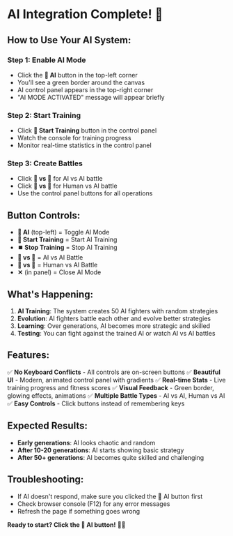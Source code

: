 # AI Integration Complete! 🎉

## How to Use Your AI System:

### **Step 1: Enable AI Mode**
- Click the **🤖 AI** button in the top-left corner
- You'll see a green border around the canvas
- AI control panel appears in the top-right corner
- "AI MODE ACTIVATED" message will appear briefly

### **Step 2: Start Training**
- Click **🚀 Start Training** button in the control panel
- Watch the console for training progress
- Monitor real-time statistics in the control panel

### **Step 3: Create Battles**
- Click **🤖 vs 🤖** for AI vs AI battle
- Click **👤 vs 🤖** for Human vs AI battle
- Use the control panel buttons for all operations

## **Button Controls:**
- **🤖 AI** (top-left) = Toggle AI Mode
- **🚀 Start Training** = Start AI Training
- **⏹️ Stop Training** = Stop AI Training  
- **🤖 vs 🤖** = AI vs AI Battle
- **👤 vs 🤖** = Human vs AI Battle
- **✕** (in panel) = Close AI Mode

## **What's Happening:**

1. **AI Training**: The system creates 50 AI fighters with random strategies
2. **Evolution**: AI fighters battle each other and evolve better strategies
3. **Learning**: Over generations, AI becomes more strategic and skilled
4. **Testing**: You can fight against the trained AI or watch AI vs AI battles

## **Features:**
✅ **No Keyboard Conflicts** - All controls are on-screen buttons
✅ **Beautiful UI** - Modern, animated control panel with gradients
✅ **Real-time Stats** - Live training progress and fitness scores
✅ **Visual Feedback** - Green border, glowing effects, animations
✅ **Multiple Battle Types** - AI vs AI, Human vs AI
✅ **Easy Controls** - Click buttons instead of remembering keys

## **Expected Results:**
- **Early generations**: AI looks chaotic and random
- **After 10-20 generations**: AI starts showing basic strategy
- **After 50+ generations**: AI becomes quite skilled and challenging

## **Troubleshooting:**
- If AI doesn't respond, make sure you clicked the 🤖 AI button first
- Check browser console (F12) for any error messages
- Refresh the page if something goes wrong

**Ready to start? Click the 🤖 AI button!** 🤖🥊
